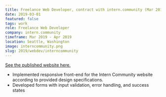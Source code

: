 ```yaml
---
title: Freelance Web Developer, contract with intern.community (Mar 2019 - Apr 2019)
date: 2019-03-01
featured: false
tags: work
role: Freelance Web Developer
company: intern.community
timeframe: Mar 2019 - Apr 2019
location: Seattle, Washington
image: interncommunity.png
slug: 2019/webdev/interncommunity
---
```

[See the published website here.](https://interncommunity.com)

- Implemented responsive front-end for the Intern Community website according to provided design specifications. 
- Developed forms with input validation, error handling, and success states